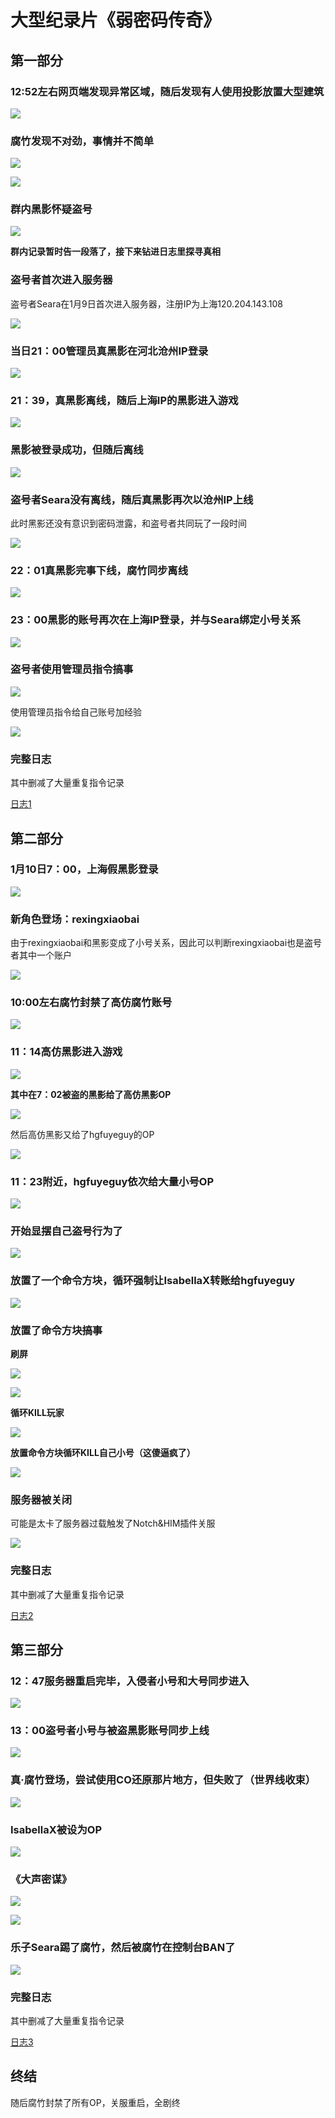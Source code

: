 # 大型纪录片《弱密码传奇》

## 第一部分

### 12:52左右网页端发现异常区域，随后发现有人使用投影放置大型建筑

![](/others/19事件/1.jpg)

### 腐竹发现不对劲，事情并不简单

![](/others/19事件/2.png)

![](/others/19事件/3.png)

### 群内黑影怀疑盗号

![](/others/19事件/4.jpg)

**群内记录暂时告一段落了，接下来钻进日志里探寻真相**

### 盗号者首次进入服务器

盗号者Seara在1月9日首次进入服务器，注册IP为上海120.204.143.108

![](/others/19事件/5.png)

### 当日21：00管理员真黑影在河北沧州IP登录

![](/others/19事件/6.png)

### 21：39，真黑影离线，随后上海IP的黑影进入游戏

![](/others/19事件/7.png)

### 黑影被登录成功，但随后离线

![](/others/19事件/8.png)

### 盗号者Seara没有离线，随后真黑影再次以沧州IP上线

此时黑影还没有意识到密码泄露，和盗号者共同玩了一段时间

![](/others/19事件/9.png)

### 22：01真黑影完事下线，腐竹同步离线

![](/others/19事件/10.png)

### 23：00黑影的账号再次在上海IP登录，并与Seara绑定小号关系

![](/others/19事件/11.png)

### 盗号者使用管理员指令搞事

![](/others/19事件/12.png)

使用管理员指令给自己账号加经验

![](/others/19事件/13.png)

### 完整日志

其中删减了大量重复指令记录

[日志1](https://lezi.earthvillage.top/others/19事件/2025-01-09-3.log)

## 第二部分

### 1月10日7：00，上海假黑影登录

![](/others/19事件/14.png)

### 新角色登场：rexingxiaobai

由于rexingxiaobai和黑影变成了小号关系，因此可以判断rexingxiaobai也是盗号者其中一个账户

![](/others/19事件/15.png)

### 10:00左右腐竹封禁了高仿腐竹账号

![](/others/19事件/16.png)

### 11：14高仿黑影进入游戏

![](/others/19事件/17.png)

**其中在7：02被盗的黑影给了高仿黑影OP**

![](/others/19事件/18.png)

然后高仿黑影又给了hgfuyeguy的OP

![](/others/19事件/19.png)

### 11：23附近，hgfuyeguy依次给大量小号OP

![](/others/19事件/20.png)

### 开始显摆自己盗号行为了

![](/others/19事件/21.png)

### 放置了一个命令方块，循环强制让IsabellaX转账给hgfuyeguy

![](/others/19事件/22.png)

### 放置了命令方块搞事

**刷屏**

![](/others/19事件/23.png)

![](/others/19事件/25.png)

**循环KILL玩家**

![](/others/19事件/24.png)

**放置命令方块循环KILL自己小号（这傻逼疯了）**

![](/others/19事件/26.png)

### 服务器被关闭

可能是太卡了服务器过载触发了Notch&HIM插件关服

![](/others/19事件/27.png)

### 完整日志

其中删减了大量重复指令记录

[日志2](https://lezi.earthvillage.top/others/19事件/2025-01-10-2.log)

## 第三部分

### 12：47服务器重启完毕，入侵者小号和大号同步进入

![](/others/19事件/28.png)

### 13：00盗号者小号与被盗黑影账号同步上线

![](/others/19事件/29.png)

### 真·腐竹登场，尝试使用CO还原那片地方，但失败了（世界线收束）

![](/others/19事件/30.png)

### IsabellaX被设为OP

![](/others/19事件/31.png)

### 《大声密谋》

![](/others/19事件/32.png)

![](/others/19事件/33.png)

### 乐子Seara踢了腐竹，然后被腐竹在控制台BAN了

![](/others/19事件/34.png)

### 完整日志

其中删减了大量重复指令记录

[日志3](https://lezi.earthvillage.top/others/19事件/2025-01-10-3.log)

## 终结

随后腐竹封禁了所有OP，关服重启，全剧终